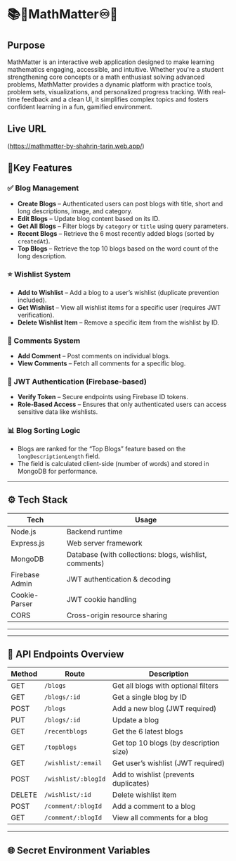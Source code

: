 # 📚🧪MathMatter♾️🌠

## Purpose
MathMatter is an interactive web application designed to make learning mathematics engaging, accessible, and intuitive. Whether you're a student strengthening core concepts or a math enthusiast solving advanced problems, MathMatter provides a dynamic platform with practice tools, problem sets, visualizations, and personalized progress tracking. With real-time feedback and a clean UI, it simplifies complex topics and fosters confident learning in a fun, gamified environment.


## Live URL
(https://mathmatter-by-shahrin-tarin.web.app/)

## 🚀Key Features

### ✅ Blog Management
- **Create Blogs** – Authenticated users can post blogs with title, short and long descriptions, image, and category.
- **Edit Blogs** – Update blog content based on its ID.
- **Get All Blogs** – Filter blogs by `category` or `title` using query parameters.
- **Recent Blogs** – Retrieve the 6 most recently added blogs (sorted by `createdAt`).
- **Top Blogs** – Retrieve the top 10 blogs based on the word count of the long description.

### ⭐ Wishlist System
- **Add to Wishlist** – Add a blog to a user’s wishlist (duplicate prevention included).
- **Get Wishlist** – View all wishlist items for a specific user (requires JWT verification).
- **Delete Wishlist Item** – Remove a specific item from the wishlist by ID.

### 💬 Comments System
- **Add Comment** – Post comments on individual blogs.
- **View Comments** – Fetch all comments for a specific blog.

### 🔐 JWT Authentication (Firebase-based)
- **Verify Token** – Secure endpoints using Firebase ID tokens.
- **Role-Based Access** – Ensures that only authenticated users can access sensitive data like wishlists.

### 📊 Blog Sorting Logic
- Blogs are ranked for the “Top Blogs” feature based on the `longDescriptionLength` field.
- The field is calculated client-side (number of words) and stored in MongoDB for performance.

---

## ⚙️ Tech Stack

| Tech           | Usage                        |
|----------------|------------------------------|
| Node.js        | Backend runtime              |
| Express.js     | Web server framework         |
| MongoDB        | Database (with collections: blogs, wishlist, comments) |
| Firebase Admin | JWT authentication & decoding |
| Cookie-Parser  | JWT cookie handling          |
| CORS           | Cross-origin resource sharing |

---



---

## 📁 API Endpoints Overview

| Method | Route                     | Description                           |
|--------|---------------------------|---------------------------------------|
| GET    | `/blogs`                  | Get all blogs with optional filters   |
| GET    | `/blogs/:id`              | Get a single blog by ID               |
| POST   | `/blogs`                  | Add a new blog (JWT required)         |
| PUT    | `/blogs/:id`              | Update a blog                         |
| GET    | `/recentblogs`            | Get the 6 latest blogs                |
| GET    | `/topblogs`               | Get top 10 blogs (by description size)|
| GET    | `/wishlist/:email`        | Get user’s wishlist (JWT required)    |
| POST   | `/wishlist/:blogId`       | Add to wishlist (prevents duplicates) |
| DELETE | `/wishlist/:id`           | Delete wishlist item                  |
| POST   | `/comment/:blogId`        | Add a comment to a blog               |
| GET    | `/comment/:blogId`        | View all comments for a blog          |

---

## 🌐 Secret Environment Variables
